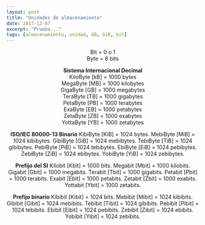 ```yaml
---
layout: post
title: "Unidades de almacenamiento"
date: 2017-12-07
excerpt: "Prueba..."
tags: [almacenamiento, unidad, GB, GiB, bit]
---
```


<div align="center">
Bit 	= 	0 o 1<br>
Byte 	= 	8 bits<br>

<b>Sistema Internacional Decimal</b><br>
KiloByte 	[kB] 	= 	1000 bytes<br>
MegaByte 	[MB] 	= 	1000 kilobytes<br>
GigaByte 	[GB] 	= 	1000 megabytes<br>
TeraByte 	[TB] 	= 	1000 gigabytes  
PetaByte 	[PB] 	= 	1000 terabytes  
ExaByte 	[EB] 	= 	1000 petabytes  
ZetaByte 	[ZB] 	= 	1000 exabytes  
YottaByte   [YB] 	= 	1000 zetabytes  

<b>ISO/IEC 80000-13 Binario</b>
KibiByte 	[KiB] 	= 	1024 bytes.
MebiByte 	[MiB] 	= 	1024 kibibytes.
GibiByte 	[GiB] 	= 	1024 mebibytes.
TebiByte 	[TiB] 	= 	1024 gibibytes.
PebiByte 	[PiB] 	= 	1024 tebibytes.
EbiByte 	[EiB] 	= 	1024 pebibytes.
ZebiByte 	[ZiB] 	= 	1024 ebibytes.
YobiByte 	[YiB] 	= 	1024 zebibytes.

<b>Prefijo del SI</b>
Kilobit 	[Kbit] 	= 	1000 bits.
Megabit 	[Mbit] 	= 	1000 kilobits.
Gigabit 	[Gbit] 	= 	1000 megabits.
Terabit 	[Tbit] 	= 	1000 gigabits.
Petabit 	[Pbit] 	= 	1000 terabits.
Exabit 	    [Ebit] 	= 	1000 petabits.
Zetabit 	[Zbit] 	= 	1000 exabits.
Yottabit 	[Ybit] 	= 	1000 zetabits.

<b>Prefijo binario</b>
Kibibit 	[Kibit] 	= 	1024 bits.
Mebibit 	[Mibit] 	= 	1024 kibibits.
Gibibit 	[Gibit] 	= 	1024 mebibits.
Tebibit 	[Tibit] 	= 	1024 gibibits.
Pebibit 	[Pibit] 	= 	1024 tebibits.
Ebibit 	  [Eibit] 	= 	1024 pebibits.
Zebibit 	[Zibit] 	= 	1024 ebibits.
Yobibit 	[Yibit] 	= 	1024 zebibits.
</div>
